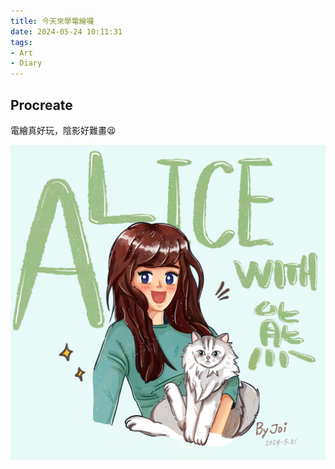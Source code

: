 ```yaml
---
title: 今天來學電繪囉
date: 2024-05-24 10:11:31
tags: 
- Art
- Diary
---
```


## Procreate

電繪真好玩，陰影好難畫😫

![](/images/alice.jpg)
